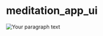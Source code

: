 # meditation_app_ui



![Your paragraph text](https://user-images.githubusercontent.com/62948764/126043187-39d267b6-ad2f-4df7-93a8-9324cab777ea.png)
